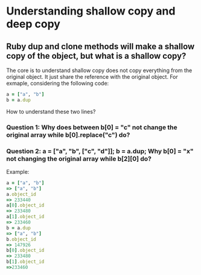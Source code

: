 # Understanding shallow copy and deep copy

## Ruby dup and clone methods will make a shallow copy of the object, but what is a shallow copy?

The core is to understand shallow copy does not copy everything from the original object. It just share the reference with the original object. For exmaple, considering the following code:
```ruby
a = ["a", "b"]
b = a.dup
```
How to understand these two lines?


### Question 1: Why does between b[0] = "c" not change the original array while b[0].replace("c") do?

### Question 2: a = ["a", "b", ["c", "d"]]; b = a.dup; Why b[0] = "x" not changing the original array while b[2][0] do?




Example:
```ruby
a = ["a", "b"]
=> ["a", "b"]
a.object_id
=> 233440
a[0].object_id
=> 233480
a[1].object_id
=> 233460
b = a.dup
=> ["a", "b"]
b.object_id
=> 147926
b[0].object_id
=> 233480
b[1].object_id
=>233460
```
